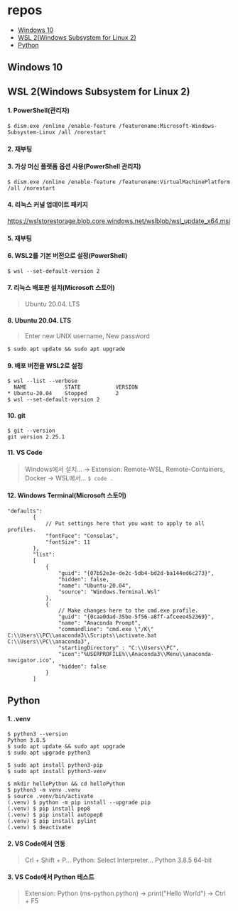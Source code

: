 # repos

+ [Windows 10](#Windows-10)
+ [WSL 2(Windows Subsystem for Linux 2)](#WSL-2(Windows-Subsystem-for-Linux-2))
+ [Python](#Python)

## Windows 10

## WSL 2(Windows Subsystem for Linux 2)

#### 1. PowerShell(관리자)

```
$ dism.exe /online /enable-feature /featurename:Microsoft-Windows-Subsystem-Linux /all /norestart
```

#### 2. 재부팅

#### 3. 가상 머신 플랫폼 옵션 사용(PowerShell 관리지)

```
$ dism.exe /online /enable-feature /featurename:VirtualMachinePlatform /all /norestart
```

#### 4. 리눅스 커널 업데이트 패키지

https://wslstorestorage.blob.core.windows.net/wslblob/wsl_update_x64.msi

#### 5. 재부팅

#### 6. WSL2를 기본 버전으로 설정(PowerShell)

```
$ wsl --set-default-version 2
```

#### 7. 리눅스 배포판 설치(Microsoft 스토어)

> Ubuntu 20.04. LTS

#### 8. Ubuntu 20.04. LTS

> Enter new UNIX username, New password

```
$ sudo apt update && sudo apt upgrade
```

#### 9. 배포 버전을 WSL2로 설정

```
$ wsl --list --verbose
  NAME            STATE           VERSION
* Ubuntu-20.04    Stopped         2
$ wsl --set-default-version 2
```

#### 10. git

```
$ git --version
git version 2.25.1
```

#### 11. VS Code

> Windows에서 설치… →
> Extension: Remote-WSL, Remote-Containers, Docker →
> WSL에서… `$ code .`

#### 12. Windows Terminal(Microsoft 스토어)

```
"defaults":
        {
            // Put settings here that you want to apply to all profiles.
            "fontFace": "Consolas",
            "fontSize": 11
        },
        "list":
        [
            {
                "guid": "{07b52e3e-de2c-5db4-bd2d-ba144ed6c273}",
                "hidden": false,
                "name": "Ubuntu-20.04",
                "source": "Windows.Terminal.Wsl"
            },
            {
                // Make changes here to the cmd.exe profile.
                "guid": "{0caa0dad-35be-5f56-a8ff-afceee452369}",
                "name": "Anaconda Prompt",
                "commandline": "cmd.exe \"/K\" C:\\Users\\PC\\anaconda3\\Scripts\\activate.bat C:\\Users\\PC\\anaconda3",
                "startingDirectory" : "C:\\Users\\PC",
                "icon":"%USERPROFILE%\\Anaconda3\\Menu\\anaconda-navigator.ico",
                "hidden": false
            }
        ]
```

## Python

#### 1. .venv

```
$ python3 --version
Python 3.8.5
$ sudo apt update && sudo apt upgrade
$ sudo apt upgrade python3

$ sudo apt install python3-pip
$ sudo apt install python3-venv

$ mkdir helloPython && cd helloPython
$ python3 -m venv .venv
$ source .venv/bin/activate
(.venv) $ python -m pip install --upgrade pip
(.venv) $ pip install pep8
(.venv) $ pip install autopep8
(.venv) $ pip install pylint
(.venv) $ deactivate
```

#### 2. VS Code에서 연동

> Crl + Shift + P... Python: Select Interpreter… Python 3.8.5 64-bit

#### 3. VS Code에서 Python 테스트

> Extension: Python (ms-python.python) →
> print("Hello World") → Ctrl + F5
